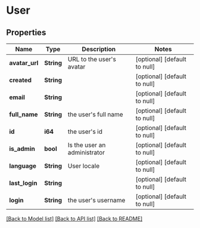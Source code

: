 # User

## Properties
Name | Type | Description | Notes
------------ | ------------- | ------------- | -------------
**avatar_url** | **String** | URL to the user&#39;s avatar | [optional] [default to null]
**created** | **String** |  | [optional] [default to null]
**email** | **String** |  | [optional] [default to null]
**full_name** | **String** | the user&#39;s full name | [optional] [default to null]
**id** | **i64** | the user&#39;s id | [optional] [default to null]
**is_admin** | **bool** | Is the user an administrator | [optional] [default to null]
**language** | **String** | User locale | [optional] [default to null]
**last_login** | **String** |  | [optional] [default to null]
**login** | **String** | the user&#39;s username | [optional] [default to null]

[[Back to Model list]](../README.md#documentation-for-models) [[Back to API list]](../README.md#documentation-for-api-endpoints) [[Back to README]](../README.md)


